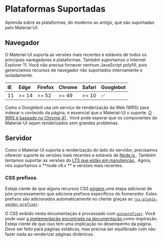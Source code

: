 # Plataformas Suportadas

<p class="description">Aprenda sobre as plataformas, do moderno ao antigo, que são suportadas pelo Material-UI.</p>

## Navegador

O Material-UI suporta as versões mais recentes e estáveis de todos os principais navegadores e plataformas. Também suportamos o Internet Explorer 11. Você não precisa fornecer nenhum JavaScript polyfill, pois gerenciamos recursos de navegador não suportados internamente e isoladamente.

| IE | Edge  | Firefox | Chrome | Safari | Googlebot |
|:-- |:----- |:------- |:------ |:------ |:--------- |
| 11 | >= 14 | >= 52   | >= 49  | >= 10  | ✅         |

Como o Googlebot usa um serviço de renderização da Web (WRS) para indexar o conteúdo da página, é essencial que o Material-UI o suporte. [ O WRS é baseado no Chrome 41 ](https://developers.google.com/search/docs/guides/rendering). Você pode esperar que os componentes do Material-UI sejam renderizados sem grandes problemas.

## Servidor

Como o Material-UI suporta a renderização do lado do servidor, precisamos oferecer suporte às versões mais recentes e estáveis de [ Node.js ](https://github.com/nodejs/node). Também tentamos suportar as versões do [ LTS que estão em manutenção ](https://github.com/nodejs/Release#lts-schedule1). Agora, nós suportamos o **node v8.x ** e versões mais recentes.

### CSS prefixos

Esteja ciente de que alguns recursos CSS [ exigem ](https://github.com/cssinjs/jss/issues/279) uma etapa adicional de pós-processamento que adiciona prefixos específicos do fornecedor. Estes prefixos são adicionados automaticamente no cliente graças ao [` jss-plugin-vendor-prefixer `](https://www.npmjs.com/package/jss-plugin-vendor-prefixer).

O CSS exibido nesta documentação é processado com [`autoprefixer`](https://www.npmjs.com/package/autoprefixer). Você pode usar [ a implementação encontrada na documentação ](https://github.com/mui-org/material-ui/blob/47aa5aeaec1d4ac2c08fd0e84277d6b91e497557/pages/_document.js#L123) como inspiração. Esteja ciente de que isso tem uma implicação no desempenho da página. Deve ser feito para páginas estáticas, mas precisa ser equilibrado com não fazer nada ao renderizar páginas dinâmicas.